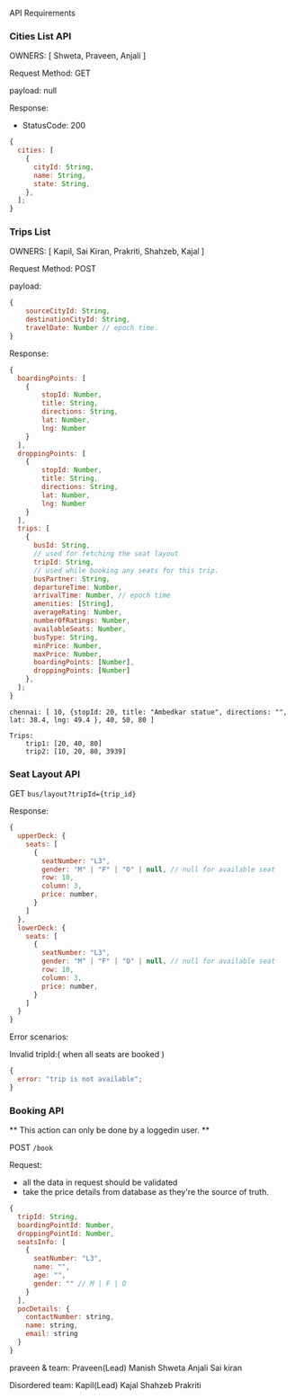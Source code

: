 API Requirements

### Cities List API

OWNERS: [ Shweta, Praveen, Anjali ]

Request Method: GET

payload: null

Response:

- StatusCode: 200

```javascript
{
  cities: [
    {
      cityId: String,
      name: String,
      state: String,
    },
  ];
}
```

### Trips List

OWNERS: [ Kapil, Sai Kiran, Prakriti, Shahzeb, Kajal ]

Request Method: POST

payload:

```javascript
{
    sourceCityId: String,
    destinationCityId: String,
    travelDate: Number // epoch time.
}
```

Response:

```javascript
{
  boardingPoints: [
    {
        stopId: Number,
        title: String,
        directions: String,
        lat: Number,
        lng: Number
    }
  ],
  droppingPoints: [
    {
        stopId: Number,
        title: String,
        directions: String,
        lat: Number,
        lng: Number
    }
  ],
  trips: [
    {
      busId: String,
      // used for fetching the seat layout
      tripId: String,
      // used while booking any seats for this trip.
      busPartner: String,
      departureTime: Number,
      arrivalTime: Number, // epoch time
      amenities: [String],
      averageRating: Number,
      numberOfRatings: Number,
      availableSeats: Number,
      busType: String,
      minPrice: Number,
      maxPrice: Number,
      boardingPoints: [Number],
      droppingPoints: [Number]
    },
  ];
}
```

```
chennai: [ 10, {stopId: 20, title: "Ambedkar statue", directions: "", lat: 38.4, lng: 49.4 }, 40, 50, 80 ]

Trips:
    trip1: [20, 40, 80]
    trip2: [10, 20, 80, 3939]
```

### Seat Layout API

GET `bus/layout?tripId={trip_id}`

Response:

```javascript
{
  upperDeck: {
    seats: [
      {
        seatNumber: "L3",
        gender: "M" | "F" | "O" | null, // null for available seat
        row: 10,
        column: 3,
        price: number,
      }
    ]
  },
  lowerDeck: {
    seats: [
      {
        seatNumber: "L3",
        gender: "M" | "F" | "O" | null, // null for available seat
        row: 10,
        column: 3,
        price: number,
      }
    ]
  }
}
```

Error scenarios:

Invalid tripId:( when all seats are booked )

```javascript
{
  error: "trip is not available";
}
```

### Booking API

** This action can only be done by a loggedin user. **

POST `/book`

Request:

- all the data in request should be validated
- take the price details from database as they're the source of truth.

```javascript
{
  tripId: String,
  boardingPointId: Number,
  droppingPointId: Number,
  seatsInfo: [
    {
      seatNumber: "L3",
      name: "",
      age: "",
      gender: "" // M | F | O
    }
  ],
  pocDetails: {
    contactNumber: string,
    name: string,
    email: string
  }
}
```

praveen & team:
Praveen(Lead)
Manish
Shweta
Anjali
Sai kiran

Disordered team:
Kapil(Lead)
Kajal
Shahzeb
Prakriti
